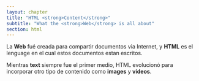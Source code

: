 ```yaml
---
layout: chapter
title: "HTML <strong>Content</strong>"
subtitle: "What the <strong>Web</strong> is all about"
section: html
---
```


La **Web** fué creada para compartir documentos via Internet, y **HTML** es el lenguage en el cual estos documentos estan escritos.

Mientras **text** siempre fue el primer medio, HTML evolucionó para incorporar otro tipo de contenido como **images** y **videos**.